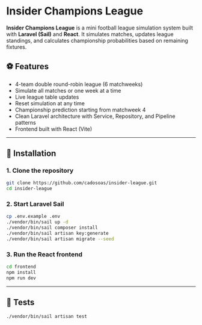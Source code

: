 # Insider Champions League

**Insider Champions League** is a mini football league simulation system built with **Laravel (Sail)** and **React**. It simulates matches, updates league standings, and calculates championship probabilities based on remaining fixtures.

## ⚽️ Features

- 4-team double round-robin league (6 matchweeks)
- Simulate all matches or one week at a time
- Live league table updates
- Reset simulation at any time
- Championship prediction starting from matchweek 4
- Clean Laravel architecture with Service, Repository, and Pipeline patterns
- Frontend built with React (Vite)

---

## 🚀 Installation

### 1. Clone the repository

```bash
git clone https://github.com/cadosoas/insider-league.git
cd insider-league
```

### 2. Start Laravel Sail


```bash
cp .env.example .env
./vendor/bin/sail up -d
./vendor/bin/sail composer install
./vendor/bin/sail artisan key:generate
./vendor/bin/sail artisan migrate --seed
```


### 3. Run the React frontend

```bash
cd frontend
npm install
npm run dev
```

---

## 🧪 Tests

```bash
./vendor/bin/sail artisan test
```
